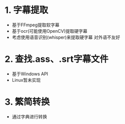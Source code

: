 # 1. 字幕提取
- 基于FFmpeg提取软字幕
- 基于ocr(可能使用OpenCV)提取硬字幕
- 考虑使用语音识别(whisper)来提取硬字幕 对外语不友好
# 2. 查找.ass、.srt字幕文件
- 基于Windows API
- Linux暂未实现
# 3. 繁简转换
- 通过字典进行转换

